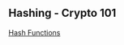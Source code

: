## Hashing - Crypto 101
[Hash Functions](https://nakamoto.com/hash-functions/#:~:text=This%20should%20be%20obvious%20when,for%2028%20possible%20values.) 

